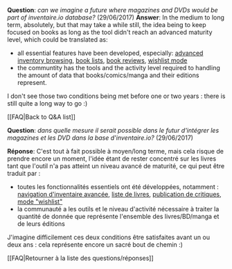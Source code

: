 <!-- LANG:EN, title="When will magazines and DVD be part of the database?"-->
**Question**: *can we imagine a future where magazines and DVDs would be part of inventaire.io database?* (29/06/2017)
**Answer**: In the medium to long term, absolutely, but that may take a while still, the idea being to keep focused on books as long as the tool didn't reach an advanced maturity level, which could be translated as:
- all essential features have been developed, especially: [advanced inventory browsing](https://trello.com/c/wq1RCyuc), [book lists](https://trello.com/c/w1dxqgTb), [book reviews](https://trello.com/c/uwdkvGl1), [wishlist mode](https://trello.com/c/S5wGWC78)
- the communtity has the tools and the activity level required to handling the amount of data that books/comics/manga and their editions represent.

I don't see those two conditions being met before one or two years : there is still quite a long way to go :)

[[FAQ|Back to Q&A list]]

<!-- LANG:EN, title="Quand pourra-t-on ajouter des magazines et des DVD à son inventaire ?"-->

**Question**: *dans quelle mesure il serait possible dans le futur d'intégrer les magazines et les DVD dans la base d'inventaire.io?* (29/06/2017)

**Réponse**:
C'est tout à fait possible à moyen/long terme, mais cela risque de prendre encore un moment, l'idée étant de rester concentré sur les livres tant que l'outil n'a pas atteint un niveau avancé de maturité, ce qui peut être traduit par :
- toutes les fonctionnalités essentiels ont été développées, notamment : [navigation d'inventaire avancée](https://trello.com/c/wq1RCyuc), [liste de livres](https://trello.com/c/w1dxqgTb), [publication de critiques](https://trello.com/c/uwdkvGl1), [mode "wishlist"](https://trello.com/c/S5wGWC78)
- la communauté a les outils et le niveau d'activité nécessaire à traiter la quantité de donnée que représente l'ensemble des livres/BD/manga et de leurs éditions

J'imagine difficilement ces deux conditions être satisfaites avant un ou deux ans : cela représente encore un sacré bout de chemin :)

[[FAQ|Retourner à la liste des questions/réponses]]